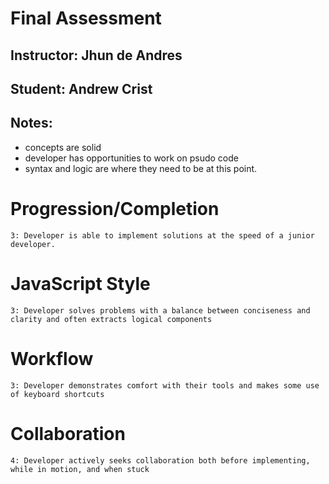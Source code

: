 # Final Assessment
## Instructor: Jhun de Andres
## Student: Andrew Crist
## Notes:

- concepts are solid
- developer has opportunities to work on psudo code
- syntax and logic are where they need to be at this point.

# Progression/Completion

    3: Developer is able to implement solutions at the speed of a junior developer.

# JavaScript Style

    3: Developer solves problems with a balance between conciseness and clarity and often extracts logical components

# Workflow

    3: Developer demonstrates comfort with their tools and makes some use of keyboard shortcuts

# Collaboration

    4: Developer actively seeks collaboration both before implementing, while in motion, and when stuck
